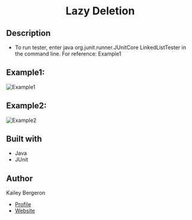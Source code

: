 <h1 align="center"> Lazy Deletion </h1>

## Description 

- To run tester, enter java org.junit.runner.JUnitCore LinkedListTester
in the command line. For reference: Example1

## Example1:
![Example1](/TesterExample.png "Example1")

## Example2:
![Example2](/Example.png "Example2")

## Built with 
- Java
- JUnit

## Author 
Kailey Bergeron 
- [Profile](https://github.com/techkailey "Kailey Bergeron")
- [Website](https://techkailey.github.io/PortfolioWebsite/)
